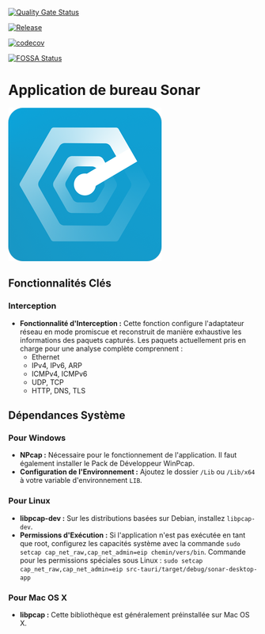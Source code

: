 [![Quality Gate Status](https://sonarcloud.io/api/project_badges/measure?project=Sonar-team_Sonar_desktop_app&metric=alert_status)](https://sonarcloud.io/summary/new_code?id=Sonar-team_Sonar_desktop_app)

[![Release](https://github.com/Sonar-team/Sonar_desktop_app/actions/workflows/build-release.yml/badge.svg)](https://github.com/Sonar-team/Sonar_desktop_app/actions/workflows/build-release.yml)

[![codecov](https://codecov.io/github/Sonar-team/Sonar_desktop_app/graph/badge.svg?token=UC4N2TUFRN)](https://codecov.io/github/Sonar-team/Sonar_desktop_app)

[![FOSSA Status](https://app.fossa.com/api/projects/git%2Bgithub.com%2FSonar-team%2FSonar_desktop_app.svg?type=shield&issueType=license)](https://app.fossa.com/projects/git%2Bgithub.com%2FSonar-team%2FSonar_desktop_app?ref=badge_shield&issueType=license)

# Application de bureau Sonar
![logo](src-tauri/icons/Square310x310Logo.png)
## Fonctionnalités Clés

### Interception
- **Fonctionnalité d'Interception :** Cette fonction configure l'adaptateur réseau en mode promiscue et reconstruit de manière exhaustive les informations des paquets capturés. Les paquets actuellement pris en charge pour une analyse complète comprennent :
  - Ethernet
  - IPv4, IPv6, ARP
  - ICMPv4, ICMPv6
  - UDP, TCP
  - HTTP, DNS, TLS

## Dépendances Système

### Pour Windows
- **NPcap :** Nécessaire pour le fonctionnement de l'application. Il faut également installer le Pack de Développeur WinPcap.
- **Configuration de l'Environnement :** Ajoutez le dossier `/Lib` ou `/Lib/x64` à votre variable d'environnement `LIB`.

### Pour Linux
- **libpcap-dev :** Sur les distributions basées sur Debian, installez `libpcap-dev`.
- **Permissions d'Exécution :** Si l'application n'est pas exécutée en tant que root, configurez les capacités système avec la commande `sudo setcap cap_net_raw,cap_net_admin=eip chemin/vers/bin`.
Commande pour les permissions spéciales sous Linux : `sudo setcap cap_net_raw,cap_net_admin=eip src-tauri/target/debug/sonar-desktop-app`

### Pour Mac OS X
- **libpcap :** Cette bibliothèque est généralement préinstallée sur Mac OS X.
